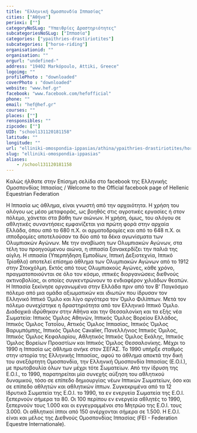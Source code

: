 ```yaml
---
title: "Ελληνική Ομοσπονδία Ιππασίας"
cities: ["Αθήνα"]
perioxi: [""]
categoryNoSLug: "Υπαιθρίες Δραστηριότητες"
subcategoriesNoSLug: ["Ιππασία"]
categories: ["ypaithries-drastiriotites"]
subcategories: ["horse-riding"]
organisationid: ""
organisation: ""
orgurl: "undefined-"
address: "19402 Markópoulo, Attiki, Greece"
logoimg: ""
profilePhoto : "downloaded"
coverPhoto : "downloaded"
website: "www.hef.gr"
facebook: "www.facebook.com/hefofficial"
phone: ""
email: "hef@hef.gr"
courses: ""
places: [""]
rensponsibles: ""
zipcode: [""]
UID: "school131120181158"
latitude: ""
longitude: ""
url: "elliniki-omospondia-ippasias/athina/ypaithries-drastiriotites/horse-riding"
slug: "elliniki-omospondia-ippasias"
aliases:
    - /school131120181158
---
```



Kαλώς ήλθατε στην Eπίσημη σελίδα στο facebook της Ελληνικής Ομοσπονδίας Ιππασίας / Welcome to the Official facebook page of Hellenic Equestrian Federation

Η Ιππασία ως άθλημα, είναι γνωστή από την αρχαιότητα. Η χρήση του αλόγου ως μέσο μεταφοράς, ως βοηθός στις αγροτικές εργασίες ή στον πόλεμο, χάνεται στα βάθη των αιώνων. Η χρήση, όμως, του αλόγου σε αθλητικές συναντήσεις εμφανίζεται για πρώτη φορά στην αρχαία Ελλάδα, όπου από το 680 π.Χ. οι αρματοδρομίες και από το 648 π.Χ. οι ιπποδρομίες αποτελούσαν τα δύο από τα δέκα αγωνίσματα των Ολυμπιακών Αγώνων. Με την αναβίωση των Ολυμπιακών Αγώνων, στα τέλη του προηγούμενου αιώνα, η ιππασία ξανακερδίζει την παλιά της αίγλη. Η ιππασία (Υπερπήδηση Εμποδίων, Ιππική Δεξιοτεχνία, Ιππικό Τρίαθλο) αποτελεί επίσημο άθλημα των Ολυμπιακών Αγώνων από το 1912 στην Στοκχόλμη. Εκτός από τους Ολυμπιακούς Αγώνες, κάθε χρόνο, πραγματοποιούνται σε όλο τον κόσμο, ιππικές διοργανώσεις διεθνούς ακτινοβολίας, οι οποίες συγκεντρώνουν το ενδιαφέρον χιλιάδων θεατών. Η Ιππασία ξεκίνησε οργανωμένα στην Ελλάδα πριν από τον Β&#39; Παγκόσμιο πόλεμο από μια ομάδα αξιωματικών και ιδιωτών που ίδρυσαν τον Ελληνικό Ιππικό Όμιλο και λίγο αργότερα τον Όμιλο Φιλίππων. Μετά τον πόλεμο συνεχίστηκε η δραστηριότητα από τον Ελληνικό Ιππικό Όμιλο. Διαδοχικά ιδρύθηκαν στην Αθήνα και την Θεσσαλονίκη και τα εξής νέα Σωματεία: Ιππικός Όμιλος Αθηνών, Ιππικός Όμιλος Βορείου Ελλάδος, Ιππικός Όμιλος Τατοΐου, Αττικός Όμιλος Ιππασίας, Ιππικός Όμιλος Βαρυμπόμπης, Ιππικός Όμιλος Cavalier, Πανελλήνιος Ιππικός Όμιλος, Ιππικός Όμιλος Κεφαλαρίου, Αθλητικός Ιππικός Όμιλος Εκάλης, Ιππικός Όμιλος Βορείων Προαστίων και Ιππικός Όμιλος Θεσσαλονίκης. Μέχρι το 1990 η Ιππασία ως άθλημα ανήκε στον ΣΕΓΑΣ. Το 1990 υπήρξε σταθμός στην ιστορία της Ελληνικής Ιππασίας, αφού το άθλημα αποκτά την δική του ανεξάρτητη Ομοσπονδία, την Ελληνική Ομοσπονδία Ιππασίας (Ε.Ο.Ι.), με πρωτοβουλία όλων των μέχρι τότε Σωματείων. Από την ίδρυση της Ε.Ο.Ι., το 1990, παρατηρείται μία συνεχής αύξηση του αθλητικού δυναμικού, τόσο σε επίπεδο δημιουργίας νέων Ιππικών Σωματείων, όσο και σε επίπεδο αθλητών και αθλητικών ίππων. Συγκεκριμένα από τα 12 Ιδρυτικά Σωματεία της Ε.Ο.Ι. το 1990, τα εν ενεργεία Σωματεία της Ε.Ο.Ι. ξεπερνούν σήμερα τα 80. Οι 100 περίπου εν ενεργεία αθλητές το 1990, ξεπερνούν τους 1.000 και οι εγγεγραμμένοι στο Μητρώο της Ε.Ο.Ι. τους 3.000. Οι αθλητικοί ίπποι από 150 ανέρχονται σήμερα σε 1.500. Η Ε.Ο.Ι. είναι και μέλος της Διεθνούς Ομοσπονδίας Ιππασίας (FEI - Federation Equestre Internationale).